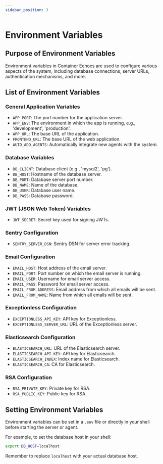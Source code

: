```yaml
---
sidebar_position: 3
---
```


# Environment Variables

## Purpose of Environment Variables

Environment variables in Container Echoes are used to configure various aspects of the system, including database connections, server URLs, authentication mechanisms, and more.

## List of Environment Variables

### General Application Variables

- `APP_PORT`: The port number for the application server.
- `APP_ENV`: The environment in which the app is running, e.g., 'development', 'production'.
- `APP_URL`: The base URL of the application.
- `FRONTEND_URL`: The base URL of the web application.
- `AUTO_ADD_AGENTS`: Automatically integrate new agents with the system.

### Database Variables

- `DB_CLIENT`: Database client (e.g., 'mysql2', 'pg').
- `DB_HOST`: Hostname of the database server.
- `DB_PORT`: Database server port number.
- `DB_NAME`: Name of the database.
- `DB_USER`: Database user name.
- `DB_PASS`: Database password.

### JWT (JSON Web Token) Variables

- `JWT_SECRET`: Secret key used for signing JWTs.

### Sentry Configuration

- `SENTRY_SERVER_DSN`: Sentry DSN for server error tracking.

### Email Configuration

- `EMAIL_HOST`: Host address of the email server.
- `EMAIL_PORT`: Port number on which the email server is running.
- `EMAIL_USER`: Username for email server access.
- `EMAIL_PASS`: Password for email server access.
- `EMAIL_FROM_ADDRESS`: Email address from which all emails will be sent.
- `EMAIL_FROM_NAME`: Name from which all emails will be sent.

### Exceptionless Configuration

- `EXCEPTIONLESS_API_KEY`: API key for Exceptionless.
- `EXCEPTIONLESS_SERVER_URL`: URL of the Exceptionless server.

### Elasticsearch Configuration

- `ELASTICSEARCH_URL`: URL of the Elasticsearch server.
- `ELASTICSEARCH_API_KEY`: API key for Elasticsearch.
- `ELASTICSEARCH_INDEX`: Index name for Elasticsearch.
- `ELASTICSEARCH_CA`: CA for Elasticsearch.

### RSA Configuration

- `RSA_PRIVATE_KEY`: Private key for RSA.
- `RSA_PUBLIC_KEY`: Public key for RSA.

## Setting Environment Variables

Environment variables can be set in a `.env` file or directly in your shell before starting the server or agent.

For example, to set the database host in your shell:

```bash
export DB_HOST=localhost
```

Remember to replace `localhost` with your actual database host.